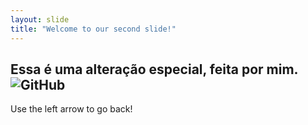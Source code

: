 ```yaml
---
layout: slide
title: "Welcome to our second slide!"
---
```

## **Essa é uma alteração especial, feita por mim.** ![GitHub](https://myoctocat.com/assets/images/base-octocat.svg)
Use the left arrow to go back!
